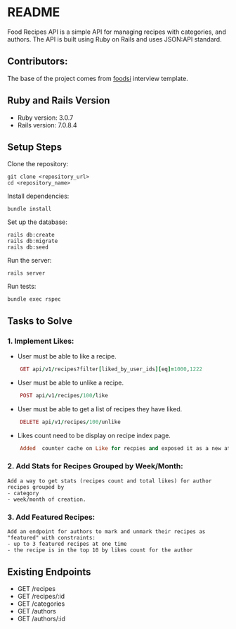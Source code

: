 # README

Food Recipes API is a simple API for managing recipes with categories, and authors.
The API is built using Ruby on Rails and uses JSON:API standard.

## Contributors:

The base of the project comes from [foodsi](https://foodsi.pl/) interview template.

## Ruby and Rails Version

- Ruby version: 3.0.7
- Rails version: 7.0.8.4

## Setup Steps

Clone the repository:

```
git clone <repository_url>
cd <repository_name>
```

Install dependencies:

```
bundle install
```

Set up the database:

```
rails db:create
rails db:migrate
rails db:seed
```

Run the server:

```
rails server
```

Run tests:

```
bundle exec rspec
```

## Tasks to Solve

### 1. Implement Likes:

- User must be able to like a recipe.

```ruby
    GET api/v1/recipes?filter[liked_by_user_ids][eq]=1000,1222
```

- User must be able to unlike a recipe.

```ruby
    POST api/v1/recipes/100/like
```

- User must be able to get a list of recipes they have liked.

```ruby
    DELETE api/v1/recipes/100/unlike
```

- Likes count need to be display on recipe index page.

```ruby
    Added  counter cache on Like for recpies and exposed it as a new attribute in RecipeResource
```

### 2. Add Stats for Recipes Grouped by Week/Month:

    Add a way to get stats (recipes count and total likes) for author recipes grouped by
    - category
    - week/month of creation.

### 3. Add Featured Recipes:

    Add an endpoint for authors to mark and unmark their recipes as "featured" with constraints:
    - up to 3 featured recipes at one time
    - the recipe is in the top 10 by likes count for the author

## Existing Endpoints

- GET /recipes
- GET /recipes/:id
- GET /categories
- GET /authors
- GET /authors/:id
